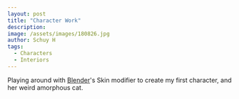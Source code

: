 ```yaml
---
layout: post
title: "Character Work"
description: 
image: /assets/images/180826.jpg
author: Schuy H
tags: 
  - Characters
  - Interiors
---
```


Playing around with [Blender](https://www.blender.org)'s Skin modifier to create my first character, and her weird amorphous cat. 

<!--- Image examples: secondary, full width

![Placeholder](/assets/images/171208.jpeg)

![Placeholder](/assets/images/171208.jpeg#full) 

---> 
